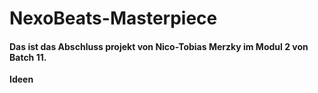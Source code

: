 # NexoBeats-Masterpiece
#### Das ist das Abschluss projekt von Nico-Tobias Merzky im Modul 2 von Batch 11.
<sumary><b> Ideen </b></sumary>
